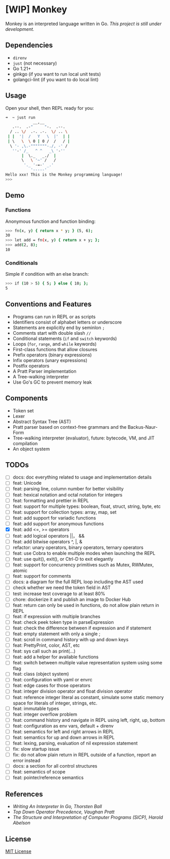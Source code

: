 # [WIP] Monkey

Monkey is an interpreted language written in Go. *This project is still under development.*

## Dependencies

+ `direnv`
+ `just` (not necessary)
+ Go 1.21+
+ ginkgo (if you want to run local unit tests)
+ golangci-lint (if you want to do local lint)

## Usage

Open your shell, then REPL ready for you:

```bash
➜  ~ just run
            __,__
   .--.  .-"     "-.  .--.
  / .. \/  .-. .-.  \/ .. \
 | |  '|  /   Y   \  |'  | |
 | \   \  \ 0 | 0 /  /   / |
  \ '- ,\.-"""""""-./, -' /
   ''-' /_   ^ ^   _\ '-''
       |  \._   _./  |
       \   \ '~' /   /
        '._ '-=-' _.'
           '-----'
Hello xxx! This is the Monkey programming language!
>>> 
```

## Demo

### Functions

Anonymous function and function binding:

```bash
>>> fn(x, y) { return x * y; } (5, 6);
30
>>> let add = fn(x, y) { return x + y; };
>>> add(2, 8);
10
```

### Conditionals

Simple if condition with an else branch:

```bash
>>> if (10 > 5) { 5; } else { 10; };
5
```

## Conventions and Features

+ Programs can run in REPL or as scripts
+ Identifiers consist of alphabet letters or underscore
+ Statements are explicitly end by seminlon `;`
+ Comments start with double slash `//`
+ Conditional statements (`if` and `switch` keywords)
+ Loops (`for`, `range`, and `while` keywords)
+ First-class functions that allow closures
+ Prefix operators (binary expressions)
+ Infix operators (unary expressions)
+ Postfix operators
+ A Pratt Parser implementation
+ A Tree-walking interpreter
+ Use Go's GC to prevent memory leak

## Components

+ Token set
+ Lexer
+ Abstract Syntax Tree (AST)
+ Pratt parser based on context-free grammars and the Backus-Naur-Form
+ Tree-walking interpreter (evaluator), future: bytecode, VM, and JIT compilation
+ An object system

## TODOs

+ [ ] docs: doc everything related to usage and implementation details
+ [ ] feat: Unicode
+ [ ] feat: parsing line, column number for better visibility
+ [ ] feat: hexical notation and octal notation for integers
+ [ ] feat: formatting and prettier in REPL
+ [ ] feat: support for multiple types: boolean, float, struct, string, byte, etc
+ [ ] feat: support for collection types: array, map, set
+ [ ] feat: add support for variadic functions
+ [ ] feat: add support for anonymous functions
+ [x] feat: add <=, >= operators
+ [ ] feat: add logical operators ||， &&
+ [ ] feat: add bitwise operators ^, |, &
+ [ ] refactor: unary operators, binary operators, ternary operators
+ [ ] feat: use Cobra to enable multiple modes when launching the REPL
+ [ ] feat: use quit(), exit(), or Ctrl-D to exit elegantly
+ [ ] feat: support for concurrency primitives such as Mutex, RWMutex, atomic
+ [ ] feat: support for comments
+ [ ] docs: a diagram for the full REPL loop including the AST used
+ [ ] check whether we need the token field in AST
+ [ ] test: increase test coverage to at least 80%
+ [ ] chore: dockerize it and publish an image to Docker Hub
+ [ ] feat: return can only be used in functions, do not allow plain return in REPL
+ [ ] feat: if expression with multiple branches
+ [ ] feat: check peek token type in parseExpression
+ [ ] feat: check the difference between if expression and if statement
+ [ ] feat: empty statement with only a single ;
+ [ ] feat: scroll in command history with up and down keys
+ [ ] feat: PrettyPrint, color, AST, etc
+ [ ] feat: sys call such as print(...)
+ [ ] feat: add a helper for available functions
+ [ ] feat: switch between multiple value representation system using some flag
+ [ ] feat: class (object system)
+ [ ] feat: configuration with yaml or envrc
+ [ ] feat: edge cases for those operators
+ [ ] feat: integer division operator and float division operator
+ [ ] feat: reference integer literal as constant, simulate some static memory space for literals of integer, strings, etc.
+ [ ] feat: immutable types
+ [ ] feat: integer overflow problem
+ [ ] feat: command history and navigate in REPL using left, right, up, bottom
+ [ ] feat: configuration as env vars, default + direnv
+ [ ] feat: semantics for left and right arrows in REPL
+ [ ] feat: semantics for up and down arrows in REPL
+ [ ] feat: lexing, parsing, evaluation of nil expression statement
+ [ ] fix: slow startup issue
+ [ ] fix: do not allow plain return in REPL outside of a function, report an error instead
+ [ ] docs: a section for all control structures
+ [ ] feat: semantics of scope
+ [ ] feat: pointer/reference semantics

## References

+ *Writing An Interpreter In Go, Thorsten Ball*
+ *Top Down Operator Precedence, Vaughan Pratt*
+ *The Structure and Interpretation of Computer Programs (SICP), Harold Abelson*

## License

[MIT License](./LICENSE)
